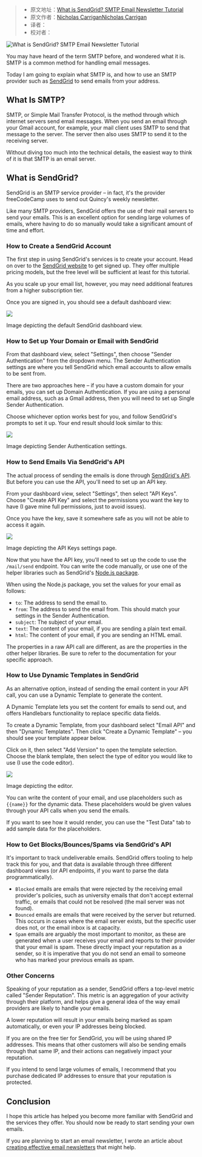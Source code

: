 > -  原文地址：[What is SendGrid? SMTP Email Newsletter Tutorial](https://www.freecodecamp.org/news/what-is-sendgrid-smpt-email-newsletter-tutorial/)
> -  原文作者：[Nicholas CarriganNicholas Carrigan](https://www.freecodecamp.org/news/author/nhcarrigan/)
> -  译者：
> -  校对者：

![What is SendGrid? SMTP Email Newsletter Tutorial](https://www.freecodecamp.org/news/content/images/size/w2000/2021/05/pexels-rakicevic-nenad-1262304.jpg)

You may have heard of the term SMTP before, and wondered what it is. SMTP is a common method for handling email messages.

Today I am going to explain what SMTP is, and how to use an SMTP provider such as [SendGrid](https://sendgrid.com) to send emails from your address.

## What Is SMTP?

SMTP, or Simple Mail Transfer Protocol, is the method through which internet servers send email messages. When you send an email through your Gmail account, for example, your mail client uses SMTP to send that message to the server. The server then also uses SMTP to send it to the receiving server.

Without diving too much into the technical details, the easiest way to think of it is that SMTP is an email server.

## What is SendGrid?

SendGrid is an SMTP service provider – in fact, it's the provider freeCodeCamp uses to send out Quincy's weekly newsletter.

Like many SMTP providers, SendGrid offers the use of their mail servers to send your emails. This is an excellent option for sending large volumes of emails, where having to do so manually would take a significant amount of time and effort.

### How to Create a SendGrid Account

The first step in using SendGrid's services is to create your account. Head on over to the [SendGrid website](https://sendgrid.com) to get signed up. They offer multiple pricing models, but the free level will be sufficient at least for this tutorial.

As you scale up your email list, however, you may need additional features from a higher subscription tier.

Once you are signed in, you should see a default dashboard view:

![](https://www.freecodecamp.org/news/content/images/2021/05/image-4.png)

Image depicting the default SendGrid dashboard view.

### How to Set up Your Domain or Email with SendGrid

From that dashboard view, select "Settings", then choose "Sender Authentication" from the dropdown menu. The Sender Authentication settings are where you tell SendGrid which email accounts to allow emails to be sent from.

There are two approaches here – if you have a custom domain for your emails, you can set up Domain Authentication. If you are using a personal email address, such as a Gmail address, then you will need to set up Single Sender Authentication.

Choose whichever option works best for you, and follow SendGrid's prompts to set it up. Your end result should look similar to this:

![](https://www.freecodecamp.org/news/content/images/2021/05/image-5.png)

Image depicting Sender Authentication settings.

### How to Send Emails Via SendGrid's API

The actual process of sending the emails is done through [SendGrid's API](https://sendgrid.com/docs/api-reference/). But before you can use the API, you'll need to set up an API key.

From your dashboard view, select "Settings", then select "API Keys". Choose "Create API Key" and select the permissions you want the key to have (I gave mine full permissions, just to avoid issues).

Once you have the key, save it somewhere safe as you will not be able to access it again.

![](https://www.freecodecamp.org/news/content/images/2021/05/image-6.png)

Image depicting the API Keys settings page.

Now that you have the API key, you'll need to set up the code to use the `/mail/send` endpoint. You can write the code manually, or use one of the helper libraries such as SendGrid's [Node.js package](https://github.com/sendgrid/sendgrid-nodejs).

When using the Node.js package, you set the values for your email as follows:

-   `to`: The address to send the email to.
-   `from`: The address to send the email from. This should match your settings in the Sender Authentication.
-   `subject`: The subject of your email.
-   `text`: The content of your email, if you are sending a plain text email.
-   `html`: The content of your email, if you are sending an HTML email.

The properties in a raw API call are different, as are the properties in the other helper libraries. Be sure to refer to the documentation for your specific approach.

### How to Use Dynamic Templates in SendGrid

As an alternative option, instead of sending the email content in your API call, you can use a Dynamic Template to generate the content.

A Dynamic Template lets you set the content for emails to send out, and offers Handlebars functionality to replace specific data fields.

To create a Dynamic Template, from your dashboard select "Email API" and then "Dynamic Templates". Then click "Create a Dynamic Template" – you should see your template appear below.

Click on it, then select "Add Version" to open the template selection. Choose the blank template, then select the type of editor you would like to use (I use the code editor).

![](https://www.freecodecamp.org/news/content/images/2021/05/image-7.png)

Image depicting the editor.

You can write the content of your email, and use placeholders such as `{{name}}` for the dynamic data. These placeholders would be given values through your API calls when you send the emails.

If you want to see how it would render, you can use the "Test Data" tab to add sample data for the placeholders.

### How to Get Blocks/Bounces/Spams via SendGrid's API

It's important to track undeliverable emails. SendGrid offers tooling to help track this for you, and that data is available through three different dashboard views (or API endpoints, if you want to parse the data programmatically).

-   `Blocked` emails are emails that were rejected by the receiving email provider's policies, such as university emails that don't accept external traffic, or emails that could not be resolved (the mail server was not found).
-   `Bounced` emails are emails that were received by the server but returned. This occurs in cases where the email server exists, but the specific user does not, or the email inbox is at capacity.
-   `Spam` emails are arguably the most important to monitor, as these are generated when a user receives your email and reports to their provider that your email is spam. These directly impact your reputation as a sender, so it is imperative that you do not send an email to someone who has marked your previous emails as spam.

### Other Concerns

Speaking of your reputation as a sender, SendGrid offers a top-level metric called "Sender Reputation". This metric is an aggregation of your activity through their platform, and helps give a general idea of the way email providers are likely to handle your emails.

A lower reputation will result in your emails being marked as spam automatically, or even your IP addresses being blocked.

If you are on the free tier for SendGrid, you will be using shared IP addresses. This means that other customers will also be sending emails through that same IP, and their actions can negatively impact your reputation.

If you intend to send large volumes of emails, I recommend that you purchase dedicated IP addresses to ensure that your reputation is protected.

## Conclusion

I hope this article has helped you become more familiar with SendGrid and the services they offer. You should now be ready to start sending your own emails.

If you are planning to start an email newsletter, I wrote an article about [creating effective email newsletters](/news/how-to-create-an-email-newsletter-design-layout-send/) that might help.